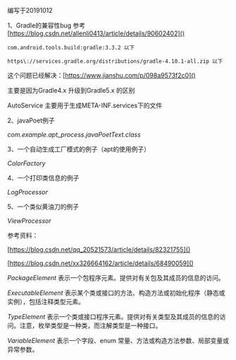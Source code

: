 编写于20191012 

1、Gradle的兼容性bug 参考
[https://blog.csdn.net/allenli0413/article/details/90602402]()

`com.android.tools.build:gradle:3.3.2 以下`

`https\://services.gradle.org/distributions/gradle-4.10.1-all.zip 以下`

这个问题已经解决：[https://www.jianshu.com/p/098a9573f2c0]()

主要是因为Gradle4.x 升级到Gradle5.x 的区别

AutoService 主要用于生成META-INF.services下的文件

2、javaPoet例子

*com.example.apt_process.javaPoetText.class*

3、一个自动生成工厂模式的例子（apt的使用例子）

*ColorFactory*

4、一个打印类信息的例子 

*LogProcessor*

5、一个类似黄油刀的例子

*ViewProcessor*

参考资料：

[https://blog.csdn.net/qq_20521573/article/details/82321755]()

[https://blog.csdn.net/xx326664162/article/details/68490059]()

*PackageElement* 表示一个包程序元素。提供对有关包及其成员的信息的访问。

*ExecutableElement*  表示某个类或接口的方法、构造方法或初始化程序（静态或实例），包括注释类型元素。

*TypeElement*  表示一个类或接口程序元素。提供对有关类型及其成员的信息的访问。注意，枚举类型是一种类，而注解类型是一种接口。

*VariableElement*  表示一个字段、enum 常量、方法或构造方法参数、局部变量或异常参数。
